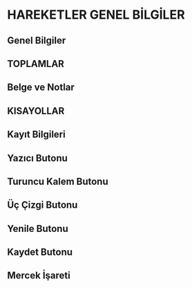 # HAREKETLER GENEL BİLGİLER
## Genel Bilgiler
## TOPLAMLAR
## Belge ve Notlar
## KISAYOLLAR
## Kayıt Bilgileri 
## Yazıcı Butonu
## Turuncu Kalem Butonu 
## Üç Çizgi Butonu
## Yenile Butonu 
## Kaydet Butonu
## Mercek İşareti
